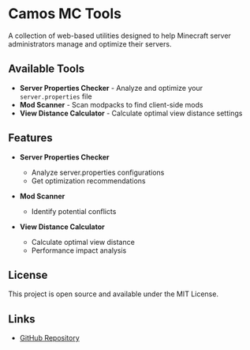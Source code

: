 # Camos MC Tools

A collection of web-based utilities designed to help Minecraft server administrators manage and optimize their servers.

##  Available Tools

- **Server Properties Checker** - Analyze and optimize your `server.properties` file
- **Mod Scanner** - Scan modpacks to find client-side mods
- **View Distance Calculator** - Calculate optimal view distance settings


##  Features

- **Server Properties Checker**
  - Analyze server.properties configurations
  - Get optimization recommendations

- **Mod Scanner**
  - Identify potential conflicts

- **View Distance Calculator**
  - Calculate optimal view distance
  - Performance impact analysis

##  License

This project is open source and available under the MIT License.


##  Links

- [GitHub Repository](https://github.com/CamoMano/Camos-MC-Tools)
